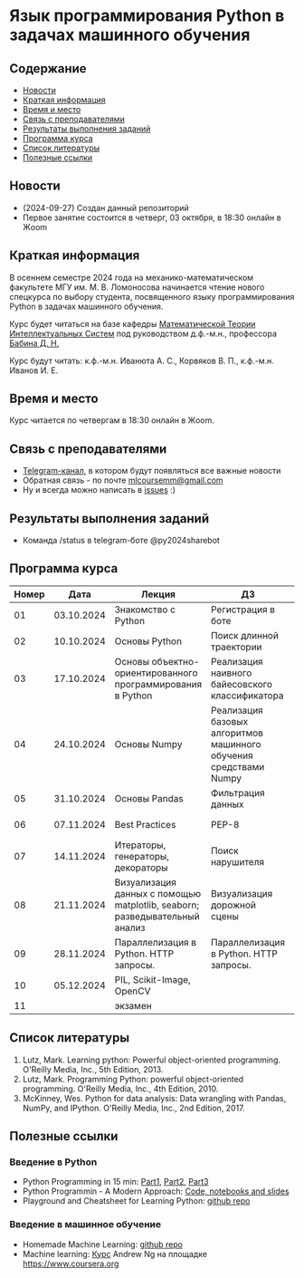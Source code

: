 # Язык программирования Python в задачах машинного обучения

## Содержание
* [Новости](#news)
* [Краткая информация](#info)
* [Время и место](#ww)
* [Связь с преподавателями](#feedback)
* [Результаты выполнения заданий](#marks)
* [Программа курса](#program)
* [Список литературы](#lit)
* [Полезные ссылки](#links)
## <a name="news" /> Новости
* (2024-09-27) Создан данный репозиторий
* Первое занятие состоится в четверг, 03 октября, в 18:30 онлайн в Жoom



## <a name="info" /> Краткая информация 
В осеннем семестре 2024 года на механико-математическом факультете МГУ им. М. В. Ломоносова начинается чтение нового спецкурса по выбору студента, посвященного языку программирования Python в задачах машинного обучения. 

Курс будет читаться на базе кафедры [Математической Теории Интеллектуальных Систем](http://intsys.msu.ru) под руководством д.ф.-м.н., профессора [Бабина Д. Н.](http://intsys.msu.ru/staff/babin/) 

Курс будут читать: к.ф.-м.н. Иванюта А. С., Корвяков В. П., к.ф.-м.н. Иванов И. Е.
## <a name="ww" /> Время и место 
Курс читается по четвергам в 18:30 онлайн в Жoom. 
## <a name="feedback" /> Связь с преподавателями

* [Telegram-канал](https://t.me/joinchat/9IzmCnQIyvs2NjUy), в котором будут появляться все важные новости
* Обратная связь - по почте mlcoursemm@gmail.com
* Ну и всегда можно написать в [issues](https://github.com/mlcoursemm/py2024autumn/issues) :)
## <a name="marks" /> Результаты выполнения заданий
* Команда /status в telegram-боте @py2024sharebot
## <a name="program" /> Программа курса 
| Номер         | Дата          | Лекция                                      | ДЗ                              | Лектор |
| ------------- | ------------- | -------------                               | -------------                           | ------------- |
| 01            | 03.10.2024    | Знакомство с Python | Регистрация в боте | Иванюта А. С.|
| 02            | 10.10.2024    | Основы Python | Поиск длинной траектории | Иванюта А. С.|
| 03            | 17.10.2024    | Основы объектно-ориентированного программирования в Python | Реализация наивного байесовского классификатора | Корвяков В.П.|
| 04            | 24.10.2024    | Основы Numpy | Реализация базовых алгоритмов машинного обучения средствами Numpy | Корвяков В.П.|
| 05            | 31.10.2024    | Основы Pandas | Фильтрация данных | Иванюта А. С.|
| 06            | 07.11.2024    | Best Practices | PEP-8 | Корвяков В.П.|
| 07            | 14.11.2024    | Итераторы, генераторы, декораторы | Поиск нарушителя | Иванюта А. С.|
| 08            | 21.11.2024    | Визуализация данных с помощью matplotlib, seaborn; разведывательный анализ | Визуализация дорожной сцены | Корвяков В.П.|
| 09            | 28.11.2024    | Параллелизация в Python. HTTP запросы. | Параллелизация в Python. HTTP запросы. | Корвяков В.П.|
| 10            | 05.12.2024    | PIL, Scikit-Image, OpenCV |  | Иванюта А. С.|
| 11            |     | экзамен |  | |

## <a name="lit" /> Список литературы
1.	Lutz, Mark. Learning python: Powerful object-oriented programming. O'Reilly Media, Inc., 5th Edition, 2013.
2.	Lutz, Mark. Programming Python: powerful object-oriented programming. O'Reilly Media, Inc., 4th Edition, 2010.
3.	McKinney, Wes. Python for data analysis: Data wrangling with Pandas, NumPy, and IPython. O'Reilly Media, Inc., 2nd Edition, 2017.
## <a name="links" /> Полезные ссылки 
### Введение в Python
* Python Programming in 15 min: [Part1](https://towardsdatascience.com/python-programming-in-15-min-part-1-3ad2d773834c), [Part2](https://towardsdatascience.com/python-programming-in-15-min-part-2-480f78713544), [Part3](https://towardsdatascience.com/python-programming-in-15-min-part-3-ce882f9ab9b2)
* Python Programmin - A Modern Approach: [Code, notebooks and slides](https://github.com/vamsi/python-programming-modern-approach)
* Playground and Cheatsheet for Learning Python: [github repo](https://github.com/trekhleb/learn-python)
### Введение в машинное обучение
* Homemade Machine Learning: [github repo](https://github.com/trekhleb/homemade-machine-learning)
* Machine learning: [Курс](https://www.coursera.org/learn/machine-learning) Andrew Ng на площадке https://www.coursera.org
